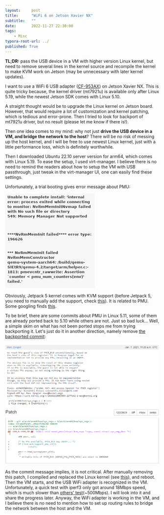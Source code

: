 ```yaml
---
layout:     post
title:      "WiFi 6 on Jetson Xavier NX"
subtitle:   ""
date:       2022-11-27 22:30:00
tags:
    - Misc
typora-root-url: ../
published: True
---
```


**TL;DR:** pass the USB device in a VM with higher version Linux kernel, but need to remove several lines in the kernel source and recompile the kernel to make KVM work on Jetson (may be unnecessary with later kernel updates).

I want to use a WiFi 6 USB adapter ([CF-953AX](http://www.comfast.cn/index.php?m=content&c=index&a=show&catid=13&id=149)) on Jetson Xavier NX.
This is quite tricky because, the kernel driver (mt7921u) is available only after Linux 5.19, while the newest Jetson SDK comes with Linux 5.10.

A straight thought would be to upgrade the Linux kernel on Jetson board.
However, that would require a lot of customization and kernel patching, which is tedious and error-prone.
Then I tried to look for backport of mt7921u driver, but no result (please let me know if there is!).

Then one idea comes to my mind: why not just **drive the USB device in a VM, and bridge the network to the host**?
There will be no risk of messing up the host kernel, and I will be free to use newest Linux kernel, just with a little performance loss, which is definitely worthwhile.

Then I downloaded Ubuntu 22.10 server version for arm64, which comes with Linux 5.19.
To ease the setup, I used virt-manager.
I believe there is no need to remind the readers about how to setup the VM with USB passthrough, just tweak in the virt-manager UI, one can easily find these settings.

Unfortunately, a trial booting gives error message about PMU:

![kvm-pmu-error](/img/posts/kvm-pmu-error.png)

Obviously, Jetpack 5 kernel comes with KVM support (before Jetpack 5, you need to manually add the support, check [this](https://forums.developer.nvidia.com/t/guide-to-enable-kvm-on-the-xavier/119777)).
It is related to PMU.
Some googling finds [this](https://discuss.linuxcontainers.org/t/vms-do-not-start-on-lxd-4-10-4-11-on-aarch64-with-kernel-5-10/10227/7).

To be brief, there are some commits about PMU in Linux 5.11, some of them are already ported back to 5.10 while others are not.
Just so bad luck…
Well, a simple skim on what has not been ported stops me from trying backporting it.
Let's just do it in another direction, namely remove [the backported commit](https://patchwork.kernel.org/project/linux-arm-kernel/patch/20210107112101.2297944-2-maz@kernel.org/):

![kvm-patch](/img/posts/kvm-patch1.png)

As the commit message implies, it is not critical. After manually removing this patch, I compiled and replaced the Linux kernel (see [this](https://github.com/ShengliangD/shengliangd.github.io.git)), and reboot.
Then the VM starts, and the USB WiFi adapter is recognized in the VM.
Unfortunately, a quick test with iperf3 only got around 18Mbps speed, which is much slower than [others' test](https://github.com/morrownr/USB-WiFi/discussions/88)(~500Mbps).
I will look into it and share the progress later.
Anyway, the WiFi adapter is working in the VM, and I believe there is no need to mention how to set up routing rules to bridge the network between the host and the VM.
